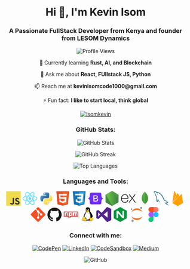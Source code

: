 <!--- Isomkevin/Isomkevin is a ✨ special ✨ repository because its `README.md` (this file) appears on your GitHub profile. You can click the Preview link to take a look at your changes. --->

<!-- Header Section -->
<h1 align="center">Hi 👋, I'm Kevin Isom</h1>
<h3 align="center">A Passionate FullStack Developer from Kenya and founder from LESOM Dynamics</h3>

<!-- Introductory Section -->
<p align="center">
  <img src="https://komarev.com/ghpvc/?username=isomkevin&label=Profile%20views&color=0e75b6&style=flat" alt="Profile Views" />
</p>

<p align="center">🌱 Currently learning <strong>Rust, AI, and Blockchain</strong></p>
<p align="center">💬 Ask me about <strong>React, FUllstack JS, Python</strong></p>
<p align="center">📫 Reach me at <strong>kevinisomcode1000@gmail.com</strong></p>
<p align="center">⚡ Fun fact: <strong>I like to start local, think global</strong></p>

<!-- Trophies -->
<p align="center">
  <a href="https://github.com/ryo-ma/github-profile-trophy">
    <img src="https://github-profile-trophy.vercel.app/?username=isomkevin&margin-w=15&margin-h=15&column=7" alt="isomkevin" />
  </a>
</p>

<!-- GitHub Stats -->
<h3 align="center">GitHub Stats:</h3>
<p align="center">
  <img src="https://github-readme-stats.vercel.app/api?username=isomkevin&show_icons=true&theme=radical" alt="GitHub Stats" />
</p>
<p align="center">
  <img src="https://github-readme-streak-stats.herokuapp.com/?user=isomkevin&theme=radical" alt="GitHub Streak" />
</p>
<p align="center">
  <img src="https://github-readme-stats.vercel.app/api/top-langs/?username=isomkevin&layout=compact&langs_count=8&theme=radical" alt="Top Languages" />
</p>

<!-- Languages and Tools -->
<h3 align="center">Languages and Tools:</h3>
<p align="center">
  <a href="https://www.javascript.com/" target="_blank" title="JavaScript"><img src="https://raw.githubusercontent.com/devicons/devicon/master/icons/javascript/javascript-original.svg" alt="JavaScript" width="40" height="40" /></a>
  <a href="https://reactjs.org/" target="_blank" title="React"><img src="https://raw.githubusercontent.com/devicons/devicon/master/icons/react/react-original.svg" alt="React" width="40" height="40" /></a>
  <a href="https://www.python.org/" target="_blank" title="Python"><img src="https://raw.githubusercontent.com/devicons/devicon/master/icons/python/python-original.svg" alt="Python" width="40" height="40" /></a>
  <a href="https://developer.mozilla.org/en-US/docs/Web/HTML" target="_blank" title="HTML5"><img src="https://raw.githubusercontent.com/devicons/devicon/master/icons/html5/html5-original.svg" alt="HTML5" width="40" height="40" /></a>
  <a href="https://developer.mozilla.org/en-US/docs/Web/CSS" target="_blank" title="CSS3"><img src="https://raw.githubusercontent.com/devicons/devicon/master/icons/css3/css3-original.svg" alt="CSS3" width="40" height="40" /></a>
  <a href="https://getbootstrap.com/" target="_blank" title="Bootstrap"><img src="https://raw.githubusercontent.com/devicons/devicon/master/icons/bootstrap/bootstrap-plain.svg" alt="Bootstrap" width="40" height="40" /></a>
  <a href="https://nodejs.org/en/" target="_blank" title="Node.js"><img src="https://raw.githubusercontent.com/devicons/devicon/master/icons/nodejs/nodejs-original.svg" alt="Node.js" width="40" height="40" /></a>
  <a href="https://expressjs.com/" target="_blank" title="Express.js"><img src="https://raw.githubusercontent.com/devicons/devicon/master/icons/express/express-original.svg" alt="Express.js" width="40" height="40" /></a>
  <a href="https://www.mongodb.com/" target="_blank" title="MongoDB"><img src="https://raw.githubusercontent.com/devicons/devicon/master/icons/mongodb/mongodb-original.svg" alt="MongoDB" width="40" height="40" /></a>
  <a href="https://www.mysql.com/" target="_blank" title="MySQL"><img src="https://raw.githubusercontent.com/devicons/devicon/master/icons/mysql/mysql-original.svg" alt="MySQL" width="40" height="40" /></a>
  <a href="https://firebase.google.com/" target="_blank" title="Firebase"><img src="https://raw.githubusercontent.com/devicons/devicon/master/icons/firebase/firebase-plain.svg" alt="Firebase" width="40" height="40" /></a>
  <a href="https://git-scm.com/" target="_blank" title="Git"><img src="https://raw.githubusercontent.com/devicons/devicon/master/icons/git/git-original.svg" alt="Git" width="40" height="40" /></a>
  <a href="https://github.com/" target="_blank" title="GitHub"><img src="https://raw.githubusercontent.com/devicons/devicon/master/icons/github/github-original.svg" alt="GitHub" width="40" height="40" /></a>
  <a href="https://www.npmjs.com/" target="_blank" title="npm"><img src="https://raw.githubusercontent.com/devicons/devicon/master/icons/npm/npm-original-wordmark.svg" alt="npm" width="40" height="40" /></a>
  <a href="https://www.linux.org/" target="_blank" title="Linux"><img src="https://raw.githubusercontent.com/devicons/devicon/master/icons/linux/linux-original.svg" alt="Linux" width="40" height="40" /></a>
  <a href="https://code.visualstudio.com/" target="_blank" title="Visual Studio Code"><img src="https://raw.githubusercontent.com/devicons/devicon/master/icons/visualstudio/visualstudio-plain.svg" alt="Visual Studio Code" width="40" height="40" /></a>
  <a href="https://www.nginx.com/" target="_blank" title="Nginx"><img src="https://raw.githubusercontent.com/devicons/devicon/master/icons/nginx/nginx-original.svg" alt="Nginx" width="40" height="40" /></a>
  <a href="https://jupyter.org/" target="_blank" title="Jupyter"><img src="https://raw.githubusercontent.com/devicons/devicon/master/icons/jupyter/jupyter-original.svg" alt="Jupyter" width="40" height="40" /></a>
  <a href="https://www.figma.com/" target="_blank" title="Figma"><img src="https://raw.githubusercontent.com/devicons/devicon/master/icons/figma/figma-original.svg" alt="Figma" width="40" height="40" /></a>
</p>

<!-- Connect With Me Section -->
<h3 align="center">Connect with me:</h3>
<p align="center">
  <a href="https://codepen.io/kevinisom900" target="_blank" title="CodePen"><img src="https://raw.githubusercontent.com/rahuldkjain/github-profile-readme-generator/master/src/images/icons/Social/codepen.svg" alt="CodePen" height="30" width="40" /></a>
  <a href="https://linkedin.com/in/kevin-isom-a58bb3201" target="_blank" title="LinkedIn"><img src="https://raw.githubusercontent.com/rahuldkjain/github-profile-readme-generator/master/src/images/icons/Social/linked-in-alt.svg" alt="LinkedIn" height="30" width="40" /></a>
  <a href="https://codesandbox.com/isomkevin" target="_blank" title="CodeSandbox"><img src="https://raw.githubusercontent.com/rahuldkjain/github-profile-readme-generator/master/src/images/icons/Social/codesandbox.svg" alt="CodeSandbox" height="30" width="40" /></a>
  <a href="https://medium.com/@kevinisom9000" target="_blank" title="Medium"><img src="https://raw.githubusercontent.com/rahuldkjain/github-profile-readme-generator/master/src/images/icons/Social/medium.svg" alt="Medium" height="30" width="40" /></a>
</p>

<!-- Animated Footer -->
<p align="center">
  <img src="https://camo.githubusercontent.com/3a16cb201335f8fb3215d8abff9857c0a5b85219f388de0c3ff1d1a8e314de2c/68747470733a2f2f72656164302e67726672656570616e6775696e2e636f6d2f73322f707265636f64652861292e676966" alt="GitHub" width="600"/>
</p>
